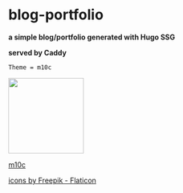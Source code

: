 # blog-portfolio
**a simple blog/portfolio generated with Hugo SSG**



__served by Caddy__

`Theme = m10c`


   
  
 
   
   
   <a href= "rkracht.com" title= "rkracht">
   

   <img src="https://cdn-icons-png.flaticon.com/512/2282/2282188.png" width="150" height="150" class="center">
   
   
   
   
   
  
   
   <a href="https://github.com/vaga/hugo-theme-m10c"> m10c</a>
  
   <a href="https://www.flaticon.com/free-icons/web-development"> icons by Freepik - Flaticon</a>
